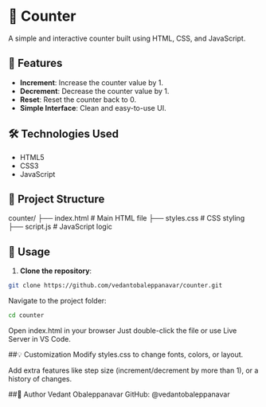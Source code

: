 # 🔢 Counter

A simple and interactive counter built using HTML, CSS, and JavaScript.

## 🚀 Features

- **Increment**: Increase the counter value by 1.
- **Decrement**: Decrease the counter value by 1.
- **Reset**: Reset the counter back to 0.
- **Simple Interface**: Clean and easy-to-use UI.

## 🛠️ Technologies Used

- HTML5
- CSS3
- JavaScript

## 📂 Project Structure

counter/ 
├── index.html # Main HTML file 
├── styles.css # CSS styling 
├── script.js # JavaScript logic


## 📄 Usage

1. **Clone the repository**:

```bash
git clone https://github.com/vedantobaleppanavar/counter.git
```
Navigate to the project folder:

```bash
cd counter
```
Open index.html in your browser
Just double-click the file or use Live Server in VS Code.

##💡 Customization
Modify styles.css to change fonts, colors, or layout.

Add extra features like step size (increment/decrement by more than 1), or a history of changes.

##👤 Author
Vedant Obaleppanavar
GitHub: @vedantobaleppanavar
